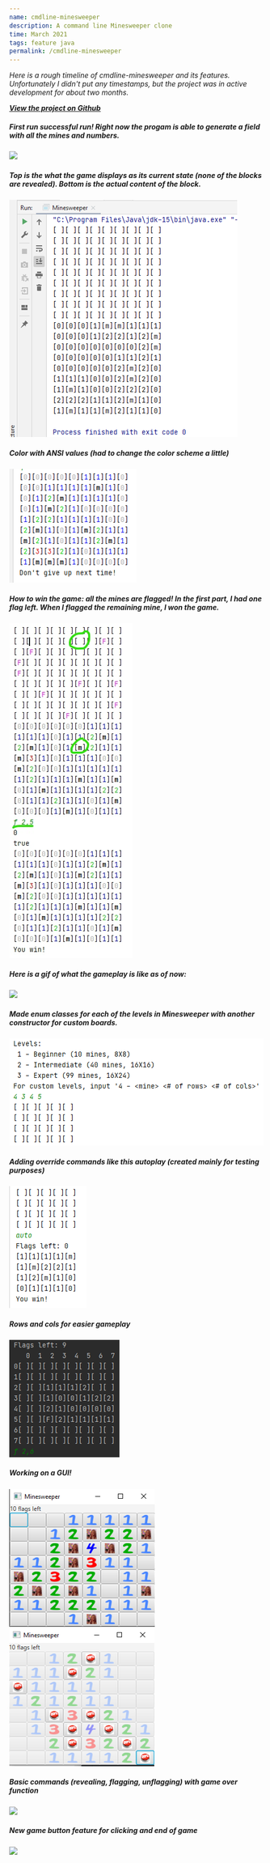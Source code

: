 ```yaml
---
name: cmdline-minesweeper
description: A command line Minesweeper clone
time: March 2021
tags: feature java
permalink: /cmdline-minesweeper
---
```


*Here is a rough timeline of cmdline-minesweeper and its features. Unfortunately I didn't put any timestamps, but the project was in active development for about two months.*

_**[View the project on Github](https://github.com/brainuser5705/cmdline-minesweeper)**_  

##### **First run successful run! Right now the progam is able to generate a field with all the mines and numbers.**  
![](/assests/images/cmdline_minesweeper_images/first-run.png)  

##### **Top is the what the game displays as its current state (none of the blocks are revealed). Bottom is the actual content of the block.**  
![](/assets/images/cmdline_minesweeper_images/second-run.png)  

##### **Color with ANSI values (had to change the color scheme a little)**  
![](/assets/images/cmdline_minesweeper_images/color.png)  

##### **How to win the game: all the mines are flagged! In the first part, I had one flag left. When I flagged the remaining mine, I won the game.**  
![](/assets/images/cmdline_minesweeper_images/flag-all-mines.jpg)  

##### **Here is a gif of what the gameplay is like as of now:**  
<img src="/assets/images/cmdline_minesweeper_images/v0-gameplay.gif" height="500px"> 

##### **Made enum classes for each of the levels in Minesweeper with another constructor for custom boards.**  
![](/assets/images/cmdline_minesweeper_images/enum-levels.png)  

##### **Adding override commands like this autoplay (created mainly for testing purposes)**  
![](/assets/images/cmdline_minesweeper_images/auto-command.png)  

##### **Rows and cols for easier gameplay**  
![](/assets/images/cmdline_minesweeper_images/rows-and-cols.png)  

##### **Working on a GUI!**  
![](/assets/images/cmdline_minesweeper_images/gui_v1.png)  
![](/assets/images/cmdline_minesweeper_images/flagging.png)

##### **Basic commands (revealing, flagging, unflagging) with game over function** 
<img src="/assets/images/cmdline_minesweeper_images/gui_gameplay.gif" height="500px"> 

##### **New game button feature for clicking and end of game**  
<img src="/assets/images/cmdline_minesweeper_images/newgamebutton_feature.gif" height="500px"> 
